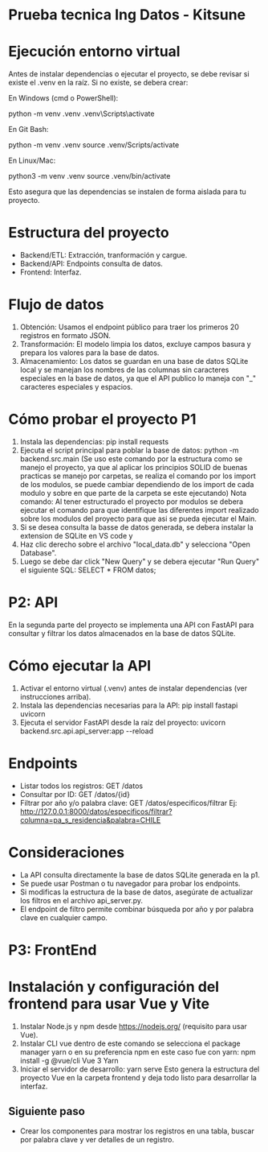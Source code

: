 # Prueba tecnica Ing Datos - Kitsune

# Ejecución entorno virtual
Antes de instalar dependencias o ejecutar el proyecto, se debe revisar si existe el .venv en la raíz. Si no existe, se debera crear:

En Windows (cmd o PowerShell):

python -m venv .venv
.venv\Scripts\activate

En Git Bash:

python -m venv .venv
source .venv/Scripts/activate

En Linux/Mac:

python3 -m venv .venv
source .venv/bin/activate


Esto asegura que las dependencias se instalen de forma aislada para tu proyecto.

# Estructura del proyecto
- Backend/ETL: Extracción, tranformación y cargue.
- Backend/API: Endpoints consulta de datos.
- Frontend: Interfaz.

# Flujo de datos
1. Obtención: Usamos el endpoint público para traer los primeros 20 registros en formato JSON.
2. Transformación: El modelo limpia los datos, excluye campos basura y prepara los valores para la base de datos.
3. Almacenamiento: Los datos se guardan en una base de datos SQLite local y se manejan los nombres de las columnas sin caracteres especiales en la base de datos, ya que el API publico lo maneja con "_" caracteres especiales y espacios.

# Cómo probar el proyecto P1
1. Instala las dependencias:
pip install requests
2. Ejecuta el script principal para poblar la base de datos:
python -m backend.src.main (Se uso este comando por la estructura como se manejo el proyecto, ya que al aplicar los principios SOLID de buenas practicas se manejo por carpetas, se realiza el comando por los import de los modulos, se puede cambiar dependiendo de los import de cada modulo y sobre en que parte de la carpeta se este ejecutando)
Nota comando: Al tener estructurado el proyecto por modulos se debera ejecutar el comando para que identifique las diferentes import realizado sobre los modulos del proyecto para que asi se pueda ejecutar el Main.
3. Si se desea consulta la basse de datos generada, se debera instalar la extension de SQLite en VS code y 
4. Haz clic derecho sobre el archivo "local_data.db" y selecciona "Open Database".
5. Luego se debe dar click "New Query" y se debera ejecutar "Run Query" el siguiente SQL:
 SELECT * FROM datos;

# P2: API
En la segunda parte del proyecto se implementa una API con FastAPI para consultar y filtrar los datos almacenados en la base de datos SQLite.

# Cómo ejecutar la API
1. Activar el entorno virtual (.venv) antes de instalar dependencias (ver instrucciones arriba).
2. Instala las dependencias necesarias para la API:
   pip install fastapi uvicorn
3. Ejecuta el servidor FastAPI desde la raíz del proyecto:
   uvicorn backend.src.api.api_server:app --reload
# Endpoints
- Listar todos los registros: GET /datos
- Consultar por ID: GET /datos/{id}
- Filtrar por año y/o palabra clave:
GET 
/datos/especificos/filtrar
Ej: http://127.0.0.1:8000/datos/especificos/filtrar?columna=pa_s_residencia&palabra=CHILE
# Consideraciones
- La API consulta directamente la base de datos SQLite generada en la p1.
- Se puede usar Postman o tu navegador para probar los endpoints.
- Si modificas la estructura de la base de datos, asegúrate de actualizar los filtros en el archivo api_server.py.
- El endpoint de filtro permite combinar búsqueda por año y por palabra clave en cualquier campo.

# P3: FrontEnd

# Instalación y configuración del frontend para usar Vue y Vite

1. Instalar Node.js y npm desde https://nodejs.org/ (requisito para usar Vue).
2. Instalar CLI vue dentro de este comando se selecciona el package manager yarn o en su preferencia npm en este caso fue con yarn:
npm install -g @vue/cli
Vue 3
Yarn
3. Iniciar el servidor de desarrollo:
yarn serve
Esto genera la estructura del proyecto Vue en la carpeta frontend y deja todo listo para desarrollar la interfaz.

## Siguiente paso
- Crear los componentes para mostrar los registros en una tabla, buscar por palabra clave y ver detalles de un registro.





